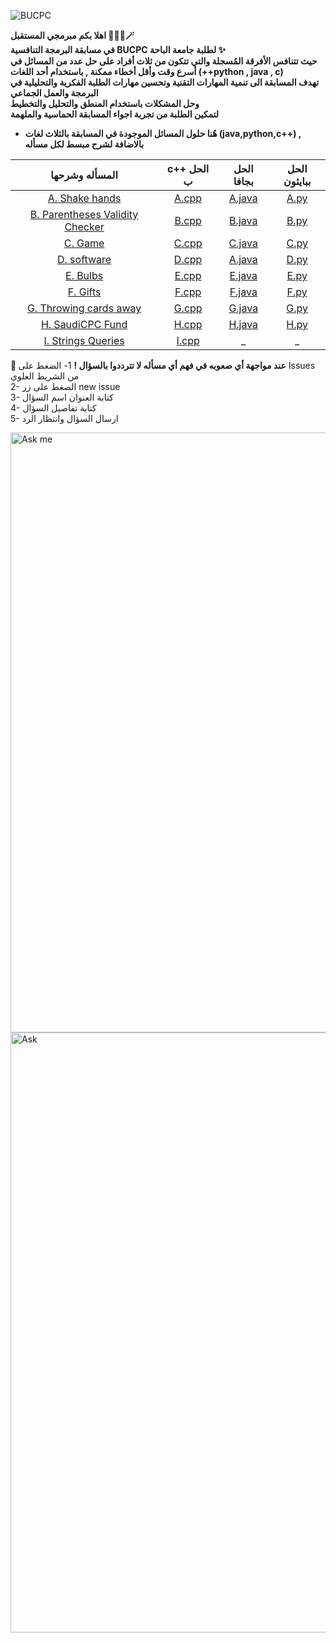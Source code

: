![BUCPC](https://github.com/FatimaALzahrani/BUCPC/assets/107775566/38fc5ee4-a6ba-45db-bc78-5223c09f2a79)

**اهلا بكم مبرمجي المستقبل 👩🏻‍💻🪄**<br>
**في مسابقة البرمجة التنافسية BUCPC لطلبة جامعة الباحة ✨**<br>
**حيث تتنافس الأفرقة المُسجلة والتي تتكون من ثلاث أفراد على حل عدد من المسائل في أسرع وقت وأقل أخطاء ممكنة , باستخدام أحد اللغات (++python , java , c)**<br>
**تهدف المسابقة الى تنمية المهارات التقنية وتحسين مهارات الطلبة الفكرية والتحليلية في البرمجة والعمل الجماعي**<br>
**وحل المشكلات باستخدام المنطق والتحليل والتخطيط**<br>
**لتمكين الطلبة من تجربة اجواء المسابقة الحماسية والملهمة**

* **هُنا حلول المسائل الموجودة في المسابقة بالثلاث لغات (java,python,c++) , بالاضافة لشرح مبسط لكل مسأله**

|المسأله وشرحها|c++ الحل ب | الحل بجافا | الحل ببايثون
|:--:|:--:|:--:|:--:|
|[A. Shake hands](https://github.com/FatimaALzahrani/BUCPC/tree/main/A/README.md)|[A.cpp](https://github.com/FatimaALzahrani/BUCPC/tree/main/A/A.cpp)|[A.java](https://github.com/FatimaALzahrani/BUCPC/tree/main/A/A.java)|[A.py](https://github.com/FatimaALzahrani/BUCPC/tree/main/A/A.py)|
|[B. Parentheses Validity Checker](https://github.com/FatimaALzahrani/BUCPC/tree/main/B/README.md)|[B.cpp](https://github.com/FatimaALzahrani/BUCPC/tree/main/B/B.cpp)|[B.java](https://github.com/FatimaALzahrani/BUCPC/tree/main/B/B.java)|[B.py](https://github.com/FatimaALzahrani/BUCPC/tree/main/B/B.py)|
|[C. Game](https://github.com/FatimaALzahrani/BUCPC/tree/main/C/README.md)|[C.cpp](https://github.com/FatimaALzahrani/BUCPC/tree/main/C/C.cpp)|[C.java](https://github.com/FatimaALzahrani/BUCPC/tree/main/C/C.java)|[C.py](https://github.com/FatimaALzahrani/BUCPC/tree/main/C/C.py)|
|[D. software](https://github.com/FatimaALzahrani/BUCPC/tree/main/D/README.md)|[D.cpp](https://github.com/FatimaALzahrani/BUCPC/tree/main/D/D.cpp)|[A.java](https://github.com/FatimaALzahrani/BUCPC/tree/main/D/D.java)|[D.py](https://github.com/FatimaALzahrani/BUCPC/tree/main/D/D.py)|
|[E. Bulbs](https://github.com/FatimaALzahrani/BUCPC/tree/main/E/README.md)|[E.cpp](https://github.com/FatimaALzahrani/BUCPC/tree/main/E/E.cpp)|[E.java](https://github.com/FatimaALzahrani/BUCPC/tree/main/E/E.java)|[E.py](https://github.com/FatimaALzahrani/BUCPC/tree/main/E/E.py)|
|[F. Gifts](https://github.com/FatimaALzahrani/BUCPC/tree/main/F/README.md)|[F.cpp](https://github.com/FatimaALzahrani/BUCPC/tree/main/F/F.cpp)|[F.java](https://github.com/FatimaALzahrani/BUCPC/tree/main/F/F.java)|[F.py](https://github.com/FatimaALzahrani/BUCPC/tree/main/F/F.py)|
|[G. Throwing cards away](https://github.com/FatimaALzahrani/BUCPC/tree/main/G/README.md)|[G.cpp](https://github.com/FatimaALzahrani/BUCPC/tree/main/G/G.cpp)|[G.java](https://github.com/FatimaALzahrani/BUCPC/tree/main/G/G.java)|[G.py](https://github.com/FatimaALzahrani/BUCPC/tree/main/G/G.py)|
|[H. SaudiCPC Fund](https://github.com/FatimaALzahrani/BUCPC/tree/main/H/README.md)|[H.cpp](https://github.com/FatimaALzahrani/BUCPC/tree/main/H/H.cpp)|[H.java](https://github.com/FatimaALzahrani/BUCPC/tree/main/H/H.java)|[H.py](https://github.com/FatimaALzahrani/BUCPC/tree/main/H/H.py)|
|[I. Strings Queries](https://github.com/FatimaALzahrani/BUCPC/tree/main/I/README.md)|[I.cpp](https://github.com/FatimaALzahrani/BUCPC/tree/main/I/I.cpp)| _ | _ |


**🔴 عند مواجهة أي صعوبه في فهم أي مسأله لا تترددوا بالسؤال !**
1- الضغط على Issues من الشريط العلوي <br>
2- الصغط على زر new issue <br>
3- كتابة العنوان اسم السؤال<br>
4- كتابة تفاصيل السؤال<br>
5- ارسال السؤال وانتظار الرد 

<img width="960" alt="Ask me" src="https://github.com/FatimaALzahrani/BUCPC/assets/107775566/066f0206-0b3b-4b43-99cd-6fdbde4bc266">
<img width="960" alt="Ask" src="https://github.com/FatimaALzahrani/BUCPC/assets/107775566/67e163df-3178-491a-8d72-4fd60df5936f">

